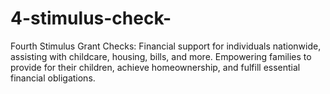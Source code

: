 # 4-stimulus-check-
Fourth Stimulus Grant Checks: Financial support for individuals nationwide, assisting with childcare, housing, bills, and more. Empowering families to provide for their children, achieve homeownership, and fulfill essential financial obligations.
